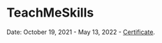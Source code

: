 # TeachMeSkills

Date: October 19, 2021 - May 13, 2022 - [Certificate](https://drive.google.com/file/d/1vtEkSchNumCxGpvkW5xZsMSYfqMfk8g2/view).
